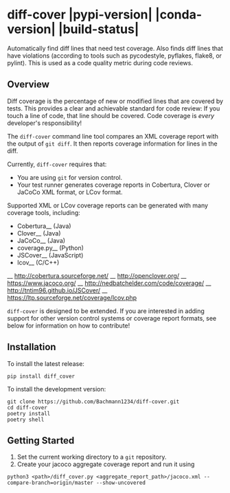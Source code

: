 diff-cover |pypi-version| |conda-version| |build-status|
========================================================================================

Automatically find diff lines that need test coverage.
Also finds diff lines that have violations (according to tools such
as pycodestyle, pyflakes, flake8, or pylint).
This is used as a code quality metric during code reviews.

Overview
--------

Diff coverage is the percentage of new or modified
lines that are covered by tests.  This provides a clear
and achievable standard for code review: If you touch a line
of code, that line should be covered.  Code coverage
is *every* developer's responsibility!

The ``diff-cover`` command line tool compares an XML coverage report
with the output of ``git diff``.  It then reports coverage information
for lines in the diff.

Currently, ``diff-cover`` requires that:

- You are using ``git`` for version control.
- Your test runner generates coverage reports in Cobertura, Clover
  or JaCoCo XML format, or LCov format.

Supported XML or LCov coverage reports can be generated with many coverage tools,
including:

- Cobertura__ (Java)
- Clover__ (Java)
- JaCoCo__ (Java)
- coverage.py__ (Python)
- JSCover__ (JavaScript)
- lcov__ (C/C++)

__ http://cobertura.sourceforge.net/
__ http://openclover.org/
__ https://www.jacoco.org/
__ http://nedbatchelder.com/code/coverage/
__ http://tntim96.github.io/JSCover/
__ https://ltp.sourceforge.net/coverage/lcov.php


``diff-cover`` is designed to be extended.  If you are interested
in adding support for other version control systems or coverage
report formats, see below for information on how to contribute!


Installation
------------

To install the latest release:

    pip install diff_cover


To install the development version:

    git clone https://github.com/Bachmann1234/diff-cover.git
    cd diff-cover
    poetry install
    poetry shell


Getting Started
---------------

1. Set the current working directory to a ``git`` repository.
2. Create your jacoco aggregate coverage report and run it using 

```
python3 <path>/diff_cover.py <aggregate_report_path>/jacoco.xml --compare-branch=origin/master --show-uncovered

